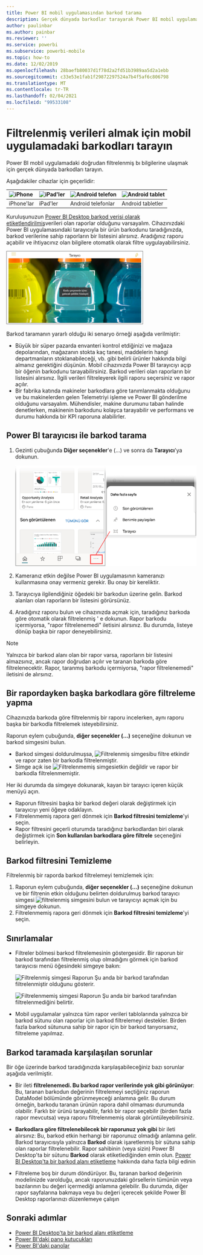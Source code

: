 ```yaml
---
title: Power BI mobil uygulamasından barkod tarama
description: Gerçek dünyada barkodlar tarayarak Power BI mobil uygulamasında filtrelenmiş BI bilgilerine doğrudan ulaşın.
author: paulinbar
ms.author: painbar
ms.reviewer: ''
ms.service: powerbi
ms.subservice: powerbi-mobile
ms.topic: how-to
ms.date: 12/02/2019
ms.openlocfilehash: 28baefb80037d1f78d2a2fd51b3989aa5d2a1ebb
ms.sourcegitcommit: c33e53e1fab1f29872297524a7b4f5af6c806798
ms.translationtype: MT
ms.contentlocale: tr-TR
ms.lasthandoff: 02/04/2021
ms.locfileid: "99533108"
---
```

# <a name="scan-barcodes-from-the-mobile-app-to-get-filtered-data"></a>Filtrelenmiş verileri almak için mobil uygulamadaki barkodları tarayın 
Power BI mobil uygulamadaki doğrudan filtrelenmiş bı bilgilerine ulaşmak için gerçek dünyada barkodları tarayın.

Aşağıdakiler cihazlar için geçerlidir:

| ![iPhone](./media/mobile-apps-qr-code/ios-logo-40-px.png) | ![iPad'ler](./media/mobile-apps-qr-code/ios-logo-40-px.png) | ![Android telefon](././media/mobile-apps-qr-code/android-logo-40-px.png) | ![Android tablet](././media/mobile-apps-qr-code/android-logo-40-px.png) |
|:--- |:--- |:--- |:--- |
|iPhone'lar |iPad'ler |Android telefonlar |Android tabletler |

Kuruluşunuzun [Power BI Desktop barkod verisi olarak etiketlendirilmiş](../../transform-model/desktop-mobile-barcodes.md)verileri olan raporlar olduğunu varsayalım. Cihazınızdaki Power BI uygulamasındaki tarayıcıyla bir ürün barkodunu taradığınızda, barkod verilerine sahip raporların bir listesini alırsınız. Aradığınız raporu açabilir ve ihtiyacınız olan bilgilere otomatik olarak filtre uygulayabilirsiniz.

![Renkli bir içeceğin barkodu üzerindeki tarayıcıyı gösteren bir ürün barkod taramasının ekran görüntüsü.](media/mobile-apps-scan-barcode-iphone/power-bi-barcode-scanner.png)

Barkod taramanın yararlı olduğu iki senaryo örneği aşağıda verilmiştir:
* Büyük bir süper pazarda envanteri kontrol etdiğinizi ve mağaza depolarından, mağazanın stokta kaç tanesi, maddelerin hangi departmanların stoklanabileceği, vb. gibi belirli ürünler hakkında bilgi almanız gerektiğini düşünün. Mobil cihazınızda Power BI tarayıcıyı açıp bir öğenin barkodunu tarayabilirsiniz. Barkod verileri olan raporların bir listesini alırsınız. İlgili verileri filtreleyerek ilgili raporu seçersiniz ve rapor açılır.
* Bir fabrika katında makineler barkodlara göre tanımlanmakta olduğunu ve bu makinelerden gelen Telemetriyi işleme ve Power BI gönderilme olduğunu varsayalım. Mühendisler, makine durumunu taban halinde denetlerken, makinenin barkodunu kolayca tarayabilir ve performans ve durumu hakkında bir KPI raporuna alabilirler.

## <a name="scan-a-barcode-with-the-power-bi-scanner"></a>Power BI tarayıcısı ile barkod tarama
1. Gezinti çubuğunda **Diğer seçenekler**'e (...) ve sonra da **Tarayıcı**'ya dokunun.

    ![Tarayıcı seçimini gösteren, Gezinti bölmesindeki Diğer seçeneklerin ekran görüntüsü.](media/mobile-apps-scan-barcode-iphone/power-bi-scanner.png)

1. Kameranız etkin değilse Power BI uygulamasının kameranızı kullanmasına onay vermeniz gerekir. Bu onay bir kereliktir. 
1. Tarayıcıya ilgilendiğiniz öğedeki bir barkodun üzerine gelin. Barkod alanları olan raporların bir listesini görürsünüz.
1. Aradığınız raporu bulun ve cihazınızda açmak için, taradığınız barkoda göre otomatik olarak filtrelenmiş ' e dokunun. Rapor barkodu içermiyorsa, "rapor filtrelenemedi" iletisini alırsınız. Bu durumda, listeye dönüp başka bir rapor deneyebilirsiniz.
    
>[!NOTE]
>Yalnızca bir barkod alanı olan bir rapor varsa, raporların bir listesini almazsınız, ancak rapor doğrudan açılır ve taranan barkoda göre filtrelenecektir. Rapor, taranmış barkodu içermiyorsa, "rapor filtrelenemedi" iletisini de alırsınız.

## <a name="filter-by-other-barcodes-while-in-a-report"></a>Bir rapordayken başka barkodlara göre filtreleme yapma
Cihazınızda barkoda göre filtrelenmiş bir raporu incelerken, aynı raporu başka bir barkodla filtrelemek isteyebilirsiniz.

Raporun eylem çubuğunda, **diğer seçenekler (...)** seçeneğine dokunun ve barkod simgesini bulun.

* Barkod simgesi doldurulmuşsa, ![Filtrelenmiş simgesi](media/mobile-apps-scan-barcode-iphone/power-bi-barcode-filtered-icon-black.png)bu filtre etkindir ve rapor zaten bir barkodla filtrelenmiştir. 
* Simge açık ise ![Filtrelenmemiş simgesi](media/mobile-apps-scan-barcode-iphone/power-bi-barcode-unfiltered-icon.png)etkin değildir ve rapor bir barkodla filtrelenmemiştir. 

Her iki durumda da simgeye dokunarak, kayan bir tarayıcı içeren küçük menüyü açın.

* Raporun filtresini başka bir barkod değeri olarak değiştirmek için tarayıcıyı yeni öğeye odaklayın. 
* Filtrelenmemiş rapora geri dönmek için **Barkod filtresini temizleme**'yi seçin.
* Rapor filtresini geçerli oturumda taradığınız barkodlardan biri olarak değiştirmek için **Son kullanılan barkodlara göre filtrele** seçeneğini belirleyin.

## <a name="clear-a-barcode-filter"></a>Barkod filtresini Temizleme
Filtrelenmiş bir raporda barkod filtrelemeyi temizlemek için:
1. Raporun eylem çubuğunda, **diğer seçenekler (...)** seçeneğine dokunun ve bir filtrenin etkin olduğunu belirten doldurulmuş barkod tarayıcı simgesi ![ filtrelenmiş simgesini bulun ](media/mobile-apps-scan-barcode-iphone/power-bi-barcode-filtered-icon-black.png) ve tarayıcıyı açmak için bu simgeye dokunun.
1. Filtrelenmemiş rapora geri dönmek için **Barkod filtresini temizleme**'yi seçin.

## <a name="limitations"></a>Sınırlamalar

* Filtreler bölmesi barkod filtrelemesinin göstergesidir. Bir raporun bir barkod tarafından filtrelenmiş olup olmadığını görmek için barkod tarayıcısı menü öğesindeki simgeye bakın:

    ![Filtrelenmiş simgesi](media/mobile-apps-scan-barcode-iphone/power-bi-barcode-filtered-icon-black.png) Raporun Şu anda bir barkod tarafından filtrelenmiştir olduğunu gösterir.
    
    ![Filtrelenmemiş simgesi](media/mobile-apps-scan-barcode-iphone/power-bi-barcode-unfiltered-icon.png) Raporun Şu anda bir barkod tarafından filtrelenmediğini belirtir. 
* Mobil uygulamalar yalnızca tüm rapor verileri tablolarında yalnızca bir barkod sütunu olan raporlar için barkod filtrelemeyi destekler. Birden fazla barkod sütununa sahip bir rapor için bir barkod tarıyorsanız, filtreleme yapılmaz.

## <a name="issues-with-scanning-a-barcode"></a>Barkod taramada karşılaşılan sorunlar
Bir öğe üzerinde barkod taradığınızda karşılaşabileceğiniz bazı sorunlar aşağıda verilmiştir.

* Bir ileti **filtrelenemedi. Bu barkod rapor verilerinde yok gibi görünüyor**: Bu, taranan barkodun değerinin filtrelemeyi seçtiğiniz raporun DataModel bölümünde görünmeyeceği anlamına gelir. Bu durum örneğin, barkodu taranan ürünün rapora dahil olmaması durumunda olabilir. Farklı bir ürünü tarayabilir, farklı bir rapor seçebilir (birden fazla rapor mevcutsa) veya raporu filtrelenmemiş olarak görüntüleyebilirsiniz.

* **Barkodlara göre filtrelenebilecek bir raporunuz yok gibi** bir ileti alırsınız: Bu, barkod etkin herhangi bir raporunuz olmadığı anlamına gelir. Barkod tarayıcısıyla yalnızca **Barkod** olarak işaretlenmiş bir sütuna sahip olan raporlar filtrelenebilir. Rapor sahibinin (veya sizin) Power BI Desktop'ta bir sütunu **Barkod** olarak etiketlediğinden emin olun. [Power BI Desktop'ta bir barkod alanı etiketleme](../../transform-model/desktop-mobile-barcodes.md) hakkında daha fazla bilgi edinin

* Filtreleme boş bir durum döndürüyor. Bu, taranan barkod değerinin modelinizde varolduğu, ancak raporunuzdaki görsellerin tümünün veya bazılarının bu değeri içermediği anlamına gelebilir. Bu durumda, diğer rapor sayfalarına bakmaya veya bu değeri içerecek şekilde Power BI Desktop raporlarınızı düzenlemeye çalışın 

## <a name="next-steps"></a>Sonraki adımlar
* [Power BI Desktop'ta bir barkod alanı etiketleme](../../transform-model/desktop-mobile-barcodes.md)
* [Power BI'daki pano kutucukları](../end-user-tiles.md)
* [Power BI'daki panolar](../end-user-dashboards.md)